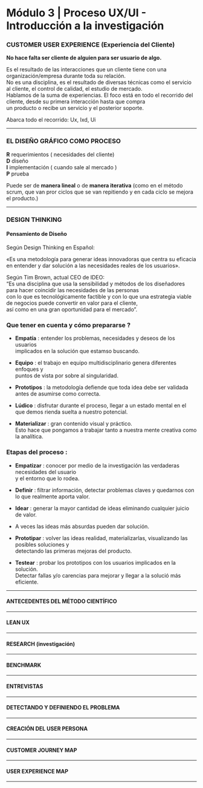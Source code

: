 # Módulo 3 | Proceso UX/UI - Introducción a la investigación

### CUSTOMER USER EXPERIENCE (Experiencia del Cliente)

**No hace falta ser cliente de alguien para ser usuario de algo.** <br>

Es el resultado de las interacciones que un cliente tiene con una organización/empresa durante toda su relación. <br>
No es una disciplina, es el resultado de diversas técnicas como el servicio al cliente, el control de calidad, el estudio de mercado. <br>
Hablamos de la suma de experiencias. El foco está en todo el recorrido del cliente, desde su primera interacción hasta que compra <br>
un producto o recibe un servicio y el posterior soporte. <br>

Abarca todo el recorrido: Ux, Ixd, Ui

---

### EL DISEÑO GRÁFICO COMO PROCESO 

**R** requerimientos ( necesidades del cliente) <br>
**D** diseño <br>
**I** implementación ( cuando sale al mercado ) <br>
**P** prueba <br>

Puede ser de **manera lineal** o de **manera iterativa** (como en el método scrum, que van pror ciclos que se van repitiendo y en cada ciclo se mejora el producto.)

---

### DESIGN THINKING

#### Pensamiento de Diseño

Según Design Thinking en Español: <br>

«Es una metodología para generar ideas innovadoras que centra su eficacia en entender y dar solución a las necesidades reales de los usuarios». <br>

Según Tim Brown, actual CEO de IDEO: <br>
“Es una disciplina que usa la sensibilidad y métodos de los diseñadores para hacer coincidir las necesidades de las personas <br>
con lo que es tecnológicamente factible y con lo que una estrategia viable de negocios puede convertir en valor para el cliente, <br>
así como en una gran oportunidad para el mercado”. <br>

 ### Que tener en cuenta y cómo prepararse ?

- **Empatía** : entender los problemas, necesidades y deseos de los usuarios <br>
implicados en la solución que estamso buscando. <br>

- **Equipo** : el trabajo en equipo multidisciplinario genera diferentes enfoques y <br>
puntos de vista por sobre al singularidad.<br>

- **Prototipos** : la metodología defiende que toda idea debe ser validada antes de asumirse como correcta.

- **Lúdico** : disfrutar durante el proceso, llegar a un estado mental en el que demos rienda suelta a nuestro potencial. <br>

- **Materializar** : gran contenido visual y práctico. <br>
Esto hace que pongamos a trabajar tanto a nuestra mente creativa como la analítica. <br>

### Etapas del proceso : 

- **Empatizar** : conocer por medio de la investigación las verdaderas necesidades del usuario <br>
y el entorno que lo rodea. <br>

- **Definir** : filtrar información, detectar problemas claves y quedarnos con lo que realmente aporta valor. <br>

- **Idear** : generar la mayor cantidad de ideas eliminando cualquier juicio de valor. <br>
- A veces las ideas más absurdas pueden dar solución. <br>

- **Prototipar** : volver las ideas realidad, materializarlas, visualizando las posibles soluciones y <br>
detectando las primeras mejoras del producto. <br>

- **Testear** : probar los prototipos con los usuarios implicados en la solución. <br>
Detectar fallas y/o carencias para mejorar y llegar a la solució más eficiente.

---

#### ANTECEDENTES DEL MÉTODO CIENTÍFICO

---

#### LEAN UX

---

#### RESEARCH (investigación)

---

#### BENCHMARK

---

#### ENTREVISTAS

---

#### DETECTANDO Y DEFINIENDO EL PROBLEMA

---

#### CREACIÓN DEL USER PERSONA

---

#### CUSTOMER JOURNEY MAP

---

#### USER EXPERIENCE MAP

---
